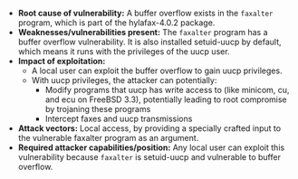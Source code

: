 - **Root cause of vulnerability:** A buffer overflow exists in the `faxalter` program, which is part of the hylafax-4.0.2 package.
- **Weaknesses/vulnerabilities present:** The `faxalter` program has a buffer overflow vulnerability. It is also installed setuid-uucp by default, which means it runs with the privileges of the uucp user.
- **Impact of exploitation:**
    - A local user can exploit the buffer overflow to gain uucp privileges.
    - With uucp privileges, the attacker can potentially:
        - Modify programs that uucp has write access to (like minicom, cu, and ecu on FreeBSD 3.3), potentially leading to root compromise by trojaning these programs
        - Intercept faxes and uucp transmissions
- **Attack vectors:** Local access, by providing a specially crafted input to the vulnerable faxalter program as an argument.
- **Required attacker capabilities/position:** Any local user can exploit this vulnerability because `faxalter` is setuid-uucp and vulnerable to buffer overflow.